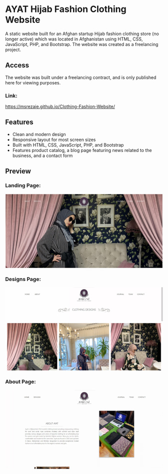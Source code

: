 # AYAT Hijab Fashion Clothing Website

A static website built for an Afghan startup Hijab fashion clothing store (no longer active) which was located in Afghanistan using HTML, CSS, JavaScript, PHP, and Bootstrap. The website was created as a freelancing project.

## Access

The website was built under a freelancing contract, and is only published here for viewing purposes.

### Link:
https://msrezaie.github.io/Clothing-Fashion-Website/

## Features

- Clean and modern design
- Responsive layout for most screen sizes
- Built with HTML, CSS, JavaScript, PHP, and Bootstrap
- Features product catalog, a blog page featuring news related to the business, and a contact form


## Preview

### Landing Page:
<img width="800" src="https://github.com/msrezaie/Clothing-Fashion-Website/blob/main/img/ayat-landing.jpg"/>

### Designs Page:
<img width="800" src="https://github.com/msrezaie/Clothing-Fashion-Website/blob/main/img/ayat-designs.jpg"/>

### About Page:
<img width="800" src="https://github.com/msrezaie/Clothing-Fashion-Website/blob/main/img/ayat-about.jpg"/>
